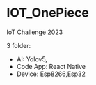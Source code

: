 # IOT_OnePiece
IoT Challenge 2023

3 folder: 
+ AI: Yolov5, 
+ Code App: React Native
+ Device: Esp8266,Esp32
